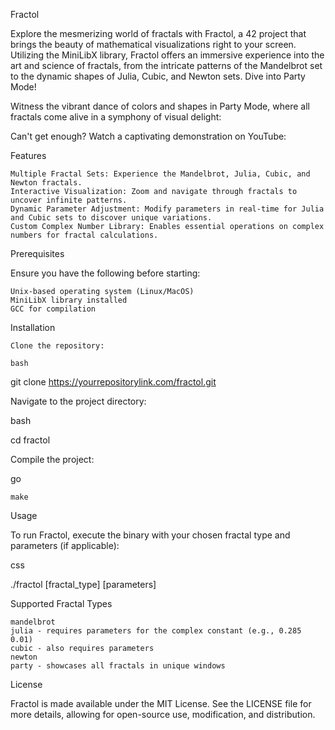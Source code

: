 Fractol

Explore the mesmerizing world of fractals with Fractol, a 42 project that brings the beauty of mathematical visualizations right to your screen. Utilizing the MiniLibX library, Fractol offers an immersive experience into the art and science of fractals, from the intricate patterns of the Mandelbrot set to the dynamic shapes of Julia, Cubic, and Newton sets.
Dive into Party Mode!

Witness the vibrant dance of colors and shapes in Party Mode, where all fractals come alive in a symphony of visual delight:

Can't get enough? Watch a captivating demonstration on YouTube:

Features

    Multiple Fractal Sets: Experience the Mandelbrot, Julia, Cubic, and Newton fractals.
    Interactive Visualization: Zoom and navigate through fractals to uncover infinite patterns.
    Dynamic Parameter Adjustment: Modify parameters in real-time for Julia and Cubic sets to discover unique variations.
    Custom Complex Number Library: Enables essential operations on complex numbers for fractal calculations.

Prerequisites

Ensure you have the following before starting:

    Unix-based operating system (Linux/MacOS)
    MiniLibX library installed
    GCC for compilation

Installation

    Clone the repository:

    bash

git clone https://yourrepositorylink.com/fractol.git

Navigate to the project directory:

bash

cd fractol

Compile the project:

go

    make

Usage

To run Fractol, execute the binary with your chosen fractal type and parameters (if applicable):

css

./fractol [fractal_type] [parameters]

Supported Fractal Types

    mandelbrot
    julia - requires parameters for the complex constant (e.g., 0.285 0.01)
    cubic - also requires parameters
    newton
    party - showcases all fractals in unique windows

License

Fractol is made available under the MIT License. See the LICENSE file for more details, allowing for open-source use, modification, and distribution.
